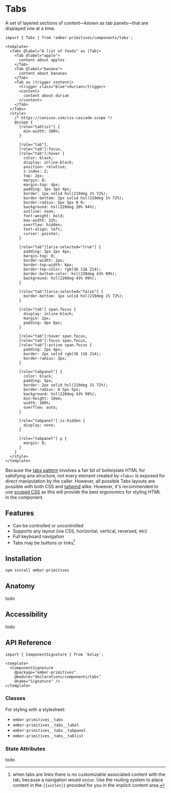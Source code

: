 # Tabs

A set of layered sections of content—known as tab panels—that are displayed one at a time.


<div class="featured-demo">

<!-- tabster doesn't work across the shadow boundary -->
```gjs live preview no-shadow
import { Tabs } from 'ember-primitives/components/tabs';

<template>
  <Tabs @label="A list of foods" as |Tab|>
    <Tab @label="apple"> 
      content about apples
    </Tab>
    <Tab @label="banana"> 
      content about bananas
    </Tab>
    <Tab as |trigger content|>
      <trigger class="blue">durian</trigger>
      <content>
        content about durian
      </content>
    </Tab>
  </Tabs>
  <style>
    /* https://caniuse.com/css-cascade-scope */
    @scope {
      [role="tablist"] {
        min-width: 100%;
      }

      [role="tab"],
      [role="tab"]:focus,
      [role="tab"]:hover {
        color: black;
        display: inline-block;
        position: relative;
        z-index: 2;
        top: 2px;
        margin: 0;
        margin-top: 4px;
        padding: 3px 3px 4px;
        border: 1px solid hsl(219deg 1% 72%);
        border-bottom: 2px solid hsl(219deg 1% 72%);
        border-radius: 5px 5px 0 0;
        background: hsl(220deg 20% 94%);
        outline: none;
        font-weight: bold;
        max-width: 22%;
        overflow: hidden;
        text-align: left;
        cursor: pointer;
      }

      [role="tab"][aria-selected="true"] {
        padding: 2px 2px 4px;
        margin-top: 0;
        border-width: 2px;
        border-top-width: 6px;
        border-top-color: rgb(36 116 214);
        border-bottom-color: hsl(220deg 43% 99%);
        background: hsl(220deg 43% 99%);
      }

      [role="tab"][aria-selected="false"] {
        border-bottom: 1px solid hsl(219deg 1% 72%);
      }

      [role="tab"] span.focus {
        display: inline-block;
        margin: 2px;
        padding: 4px 6px;
      }

      [role="tab"]:hover span.focus,
      [role="tab"]:focus span.focus,
      [role="tab"]:active span.focus {
        padding: 2px 4px;
        border: 2px solid rgb(36 116 214);
        border-radius: 3px;
      }

      [role="tabpanel"] {
        color: black;
        padding: 5px;
        border: 2px solid hsl(219deg 1% 72%);
        border-radius: 0 5px 5px;
        background: hsl(220deg 43% 99%);
        min-height: 10em;
        width: 100%;
        overflow: auto;
      }

      [role="tabpanel"].is-hidden {
        display: none;
      }

      [role="tabpanel"] p {
        margin: 0;
      }
    }
  </style>
</template>
```

</div>


Because the  [tabs pattern](https://www.w3.org/WAI/ARIA/apg/patterns/tabs/examples/tabs-manual/) involves a fair bit of boilerplate HTML for satisfying aria structure, not every element created by `<Tabs>` is exposed for direct manipulation by the caller. However, all possible Tabs layouts are possible with both CSS and [tailwind](https://tailwindcss.com/docs/styling-with-utility-classes#complex-selectors) alike. However, it's recommended to use [scoped CSS](https://github.com/auditboard/ember-scoped-css/) as this will provide the best ergonomics for styling HTML in the component.


## Features

* Can be controlled or uncontrolled 
* Supports any layout (via CSS, horizontal, vertical, reversed, etc) 
* Full keyboard navigation 
* Tabs may be buttons or links[^tab-links]

[^tab-links]: when tabs are links there is no customizable associated content with the tab, because a navigation would occur. Use the routing system to place content in the `{{outlet}}` provided for you in the implicit content area.

## Installation

```bash
npm install ember-primitives
```

## Anatomy

todo

## Accessibility

todo

## API Reference

```gjs live no-shadow
import { ComponentSignature } from 'kolay';

<template>
  <ComponentSignature 
    @package="ember-primitives" 
    @module="declarations/components/tabs" 
    @name="Signature" />
</template>
```

### Classes

For styling with a stylesheet:

- `ember-primitives__tabs`
- `ember-primitives__tabs__label`
- `ember-primitives__tabs__tabpanel`
- `ember-primitives__tabs__tablist`


### State Attributes

todo

